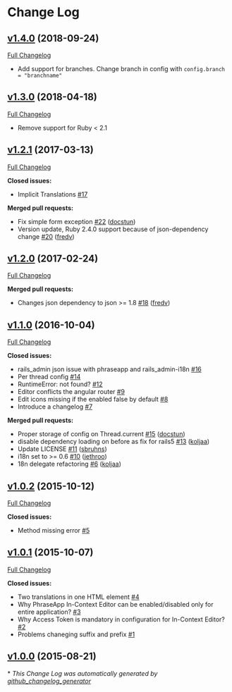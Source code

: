 # Change Log

## [v1.4.0](https://github.com/phrase/phraseapp-in-context-editor-ruby/tree/v1.4.0) (2018-09-24)
[Full Changelog](https://github.com/phrase/phraseapp-in-context-editor-ruby/compare/v1.3.0...v1.4.0)
- Add support for branches. Change branch in config with `config.branch = "branchname"`

## [v1.3.0](https://github.com/phrase/phraseapp-in-context-editor-ruby/tree/v1.3.0) (2018-04-18)
[Full Changelog](https://github.com/phrase/phraseapp-in-context-editor-ruby/compare/v1.2.1...v1.3.0)
- Remove support for Ruby < 2.1

## [v1.2.1](https://github.com/phrase/phraseapp-in-context-editor-ruby/tree/v1.2.1) (2017-03-13)
[Full Changelog](https://github.com/phrase/phraseapp-in-context-editor-ruby/compare/v1.2.0...v1.2.1)

**Closed issues:**

- Implicit Translations [\#17](https://github.com/phrase/phraseapp-in-context-editor-ruby/issues/17)

**Merged pull requests:**

- Fix simple form exception [\#22](https://github.com/phrase/phraseapp-in-context-editor-ruby/pull/22) ([docstun](https://github.com/docstun))
- Version update, Ruby 2.4.0 support because of json-dependency change  [\#20](https://github.com/phrase/phraseapp-in-context-editor-ruby/pull/20) ([fredv](https://github.com/fredv))

## [v1.2.0](https://github.com/phrase/phraseapp-in-context-editor-ruby/tree/v1.2.0) (2017-02-24)
[Full Changelog](https://github.com/phrase/phraseapp-in-context-editor-ruby/compare/v1.1.0...v1.2.0)

**Merged pull requests:**

- Changes json dependency to json \>= 1.8 [\#18](https://github.com/phrase/phraseapp-in-context-editor-ruby/pull/18) ([fredv](https://github.com/fredv))

## [v1.1.0](https://github.com/phrase/phraseapp-in-context-editor-ruby/tree/v1.1.0) (2016-10-04)
[Full Changelog](https://github.com/phrase/phraseapp-in-context-editor-ruby/compare/v1.0.2...v1.1.0)

**Closed issues:**

- rails\_admin json issue with phraseapp and rails\_admin-i18n [\#16](https://github.com/phrase/phraseapp-in-context-editor-ruby/issues/16)
- Per thread config [\#14](https://github.com/phrase/phraseapp-in-context-editor-ruby/issues/14)
- RuntimeError: not found? [\#12](https://github.com/phrase/phraseapp-in-context-editor-ruby/issues/12)
- Editor conflicts the angular router [\#9](https://github.com/phrase/phraseapp-in-context-editor-ruby/issues/9)
- Edit icons missing if the enabled false by default [\#8](https://github.com/phrase/phraseapp-in-context-editor-ruby/issues/8)
- Introduce a changelog [\#7](https://github.com/phrase/phraseapp-in-context-editor-ruby/issues/7)

**Merged pull requests:**

- Proper storage of config on Thread.current [\#15](https://github.com/phrase/phraseapp-in-context-editor-ruby/pull/15) ([docstun](https://github.com/docstun))
- disable dependency loading on before as fix for rails5 [\#13](https://github.com/phrase/phraseapp-in-context-editor-ruby/pull/13) ([koljaa](https://github.com/koljaa))
- Update LICENSE [\#11](https://github.com/phrase/phraseapp-in-context-editor-ruby/pull/11) ([sbruhns](https://github.com/sbruhns))
- i18n set to \>= 0.6 [\#10](https://github.com/phrase/phraseapp-in-context-editor-ruby/pull/10) ([jethroo](https://github.com/jethroo))
- 18n delegate refactoring [\#6](https://github.com/phrase/phraseapp-in-context-editor-ruby/pull/6) ([koljaa](https://github.com/koljaa))

## [v1.0.2](https://github.com/phrase/phraseapp-in-context-editor-ruby/tree/v1.0.2) (2015-10-12)
[Full Changelog](https://github.com/phrase/phraseapp-in-context-editor-ruby/compare/v1.0.1...v1.0.2)

**Closed issues:**

- Method missing error [\#5](https://github.com/phrase/phraseapp-in-context-editor-ruby/issues/5)

## [v1.0.1](https://github.com/phrase/phraseapp-in-context-editor-ruby/tree/v1.0.1) (2015-10-07)
[Full Changelog](https://github.com/phrase/phraseapp-in-context-editor-ruby/compare/v1.0.0...v1.0.1)

**Closed issues:**

- Two translations in one HTML element [\#4](https://github.com/phrase/phraseapp-in-context-editor-ruby/issues/4)
- Why PhraseApp In-Context Editor can be enabled/disabled only for entire application? [\#3](https://github.com/phrase/phraseapp-in-context-editor-ruby/issues/3)
- Why Access Token is mandatory in configuration for In-Context Editor?  [\#2](https://github.com/phrase/phraseapp-in-context-editor-ruby/issues/2)
- Problems chaneging suffix and prefix [\#1](https://github.com/phrase/phraseapp-in-context-editor-ruby/issues/1)

## [v1.0.0](https://github.com/phrase/phraseapp-in-context-editor-ruby/tree/v1.0.0) (2015-08-21)


\* *This Change Log was automatically generated by [github_changelog_generator](https://github.com/skywinder/Github-Changelog-Generator)*
